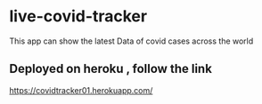 # live-covid-tracker

This app can show the latest Data of covid cases across the world

## Deployed on heroku , follow the link
https://covidtracker01.herokuapp.com/
